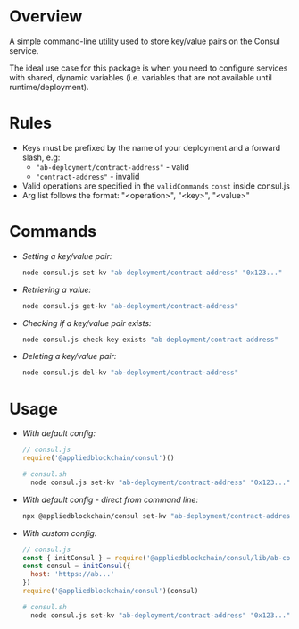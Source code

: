 # Overview

A simple command-line utility used to store key/value pairs on the Consul service. 

The ideal use case for this package is when you need to configure services with shared, dynamic variables (i.e. variables that are not available until runtime/deployment).

# Rules

- Keys must be prefixed by the name of your deployment and a forward slash, e.g:
  - `"ab-deployment/contract-address"` - valid
  - `"contract-address"` - invalid
- Valid operations are specified in the `validCommands` `const` inside consul.js
- Arg list follows the format: "\<operation\>", "\<key\>", "\<value\>"

# Commands

- *Setting a key/value pair:*
  ```sh
  node consul.js set-kv "ab-deployment/contract-address" "0x123..."
  ```

- *Retrieving a value:*
  ```sh
  node consul.js get-kv "ab-deployment/contract-address"
  ```

- *Checking if a key/value pair exists:*
  ```sh
  node consul.js check-key-exists "ab-deployment/contract-address"
  ```

- *Deleting a key/value pair:*
  ```sh
  node consul.js del-kv "ab-deployment/contract-address"
  ```

# Usage

- *With default config:*
  ```js
  // consul.js
  require('@appliedblockchain/consul')()
  ```

  ```sh
  # consul.sh
    node consul.js set-kv "ab-deployment/contract-address" "0x123..."
  ```

- *With default config - direct from command line:*
  ```sh
  npx @appliedblockchain/consul set-kv "ab-deployment/contract-address" 
  ```

- *With custom config:*
  ```js
  // consul.js
  const { initConsul } = require('@appliedblockchain/consul/lib/ab-consul.js')
  const consul = initConsul({
    host: 'https://ab...'
  })
  require('@appliedblockchain/consul')(consul)
  ```

  ```sh
  # consul.sh
    node consul.js set-kv "ab-deployment/contract-address" "0x123..."
  ```